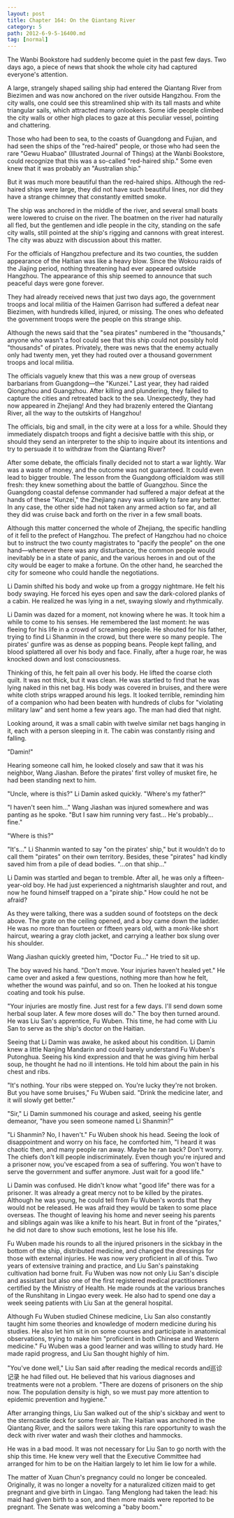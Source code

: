 ```yaml
---
layout: post
title: Chapter 164: On the Qiantang River
category: 5
path: 2012-6-9-5-16400.md
tag: [normal]
---
```


The Wanbi Bookstore had suddenly become quiet in the past few days. Two days ago, a piece of news that shook the whole city had captured everyone's attention.

A large, strangely shaped sailing ship had entered the Qiantang River from Biezimen and was now anchored on the river outside Hangzhou. From the city walls, one could see this streamlined ship with its tall masts and white triangular sails, which attracted many onlookers. Some idle people climbed the city walls or other high places to gaze at this peculiar vessel, pointing and chattering.

Those who had been to sea, to the coasts of Guangdong and Fujian, and had seen the ships of the "red-haired" people, or those who had seen the rare "Gewu Huabao" (Illustrated Journal of Things) at the Wanbi Bookstore, could recognize that this was a so-called "red-haired ship." Some even knew that it was probably an "Australian ship."

But it was much more beautiful than the red-haired ships. Although the red-haired ships were large, they did not have such beautiful lines, nor did they have a strange chimney that constantly emitted smoke.

The ship was anchored in the middle of the river, and several small boats were lowered to cruise on the river. The boatmen on the river had naturally all fled, but the gentlemen and idle people in the city, standing on the safe city walls, still pointed at the ship's rigging and cannons with great interest. The city was abuzz with discussion about this matter.

For the officials of Hangzhou prefecture and its two counties, the sudden appearance of the Haitian was like a heavy blow. Since the Wokou raids of the Jiajing period, nothing threatening had ever appeared outside Hangzhou. The appearance of this ship seemed to announce that such peaceful days were gone forever.

They had already received news that just two days ago, the government troops and local militia of the Haimen Garrison had suffered a defeat near Biezimen, with hundreds killed, injured, or missing. The ones who defeated the government troops were the people on this strange ship.

Although the news said that the "sea pirates" numbered in the "thousands," anyone who wasn't a fool could see that this ship could not possibly hold "thousands" of pirates. Privately, there was news that the enemy actually only had twenty men, yet they had routed over a thousand government troops and local militia.

The officials vaguely knew that this was a new group of overseas barbarians from Guangdong—the "Kunzei." Last year, they had raided Qiongzhou and Guangzhou. After killing and plundering, they failed to capture the cities and retreated back to the sea. Unexpectedly, they had now appeared in Zhejiang! And they had brazenly entered the Qiantang River, all the way to the outskirts of Hangzhou!

The officials, big and small, in the city were at a loss for a while. Should they immediately dispatch troops and fight a decisive battle with this ship, or should they send an interpreter to the ship to inquire about its intentions and try to persuade it to withdraw from the Qiantang River?

After some debate, the officials finally decided not to start a war lightly. War was a waste of money, and the outcome was not guaranteed. It could even lead to bigger trouble. The lesson from the Guangdong officialdom was still fresh: they knew something about the battle of Guangzhou. Since the Guangdong coastal defense commander had suffered a major defeat at the hands of these "Kunzei," the Zhejiang navy was unlikely to fare any better. In any case, the other side had not taken any armed action so far, and all they did was cruise back and forth on the river in a few small boats.

Although this matter concerned the whole of Zhejiang, the specific handling of it fell to the prefect of Hangzhou. The prefect of Hangzhou had no choice but to instruct the two county magistrates to "pacify the people" on the one hand—whenever there was any disturbance, the common people would inevitably be in a state of panic, and the various heroes in and out of the city would be eager to make a fortune. On the other hand, he searched the city for someone who could handle the negotiations.

Li Damin shifted his body and woke up from a groggy nightmare. He felt his body swaying. He forced his eyes open and saw the dark-colored planks of a cabin. He realized he was lying in a net, swaying slowly and rhythmically.

Li Damin was dazed for a moment, not knowing where he was. It took him a while to come to his senses. He remembered the last moment: he was fleeing for his life in a crowd of screaming people. He shouted for his father, trying to find Li Shanmin in the crowd, but there were so many people. The pirates' gunfire was as dense as popping beans. People kept falling, and blood splattered all over his body and face. Finally, after a huge roar, he was knocked down and lost consciousness.

Thinking of this, he felt pain all over his body. He lifted the coarse cloth quilt. It was not thick, but it was clean. He was startled to find that he was lying naked in this net bag. His body was covered in bruises, and there were white cloth strips wrapped around his legs. It looked terrible, reminding him of a companion who had been beaten with hundreds of clubs for "violating military law" and sent home a few years ago. The man had died that night.

Looking around, it was a small cabin with twelve similar net bags hanging in it, each with a person sleeping in it. The cabin was constantly rising and falling.

"Damin!"

Hearing someone call him, he looked closely and saw that it was his neighbor, Wang Jiashan. Before the pirates' first volley of musket fire, he had been standing next to him.

"Uncle, where is this?" Li Damin asked quickly. "Where's my father?"

"I haven't seen him..." Wang Jiashan was injured somewhere and was panting as he spoke. "But I saw him running very fast... He's probably... fine."

"Where is this?"

"It's..." Li Shanmin wanted to say "on the pirates' ship," but it wouldn't do to call them "pirates" on their own territory. Besides, these "pirates" had kindly saved him from a pile of dead bodies. "...on that ship..."

Li Damin was startled and began to tremble. After all, he was only a fifteen-year-old boy. He had just experienced a nightmarish slaughter and rout, and now he found himself trapped on a "pirate ship." How could he not be afraid?

As they were talking, there was a sudden sound of footsteps on the deck above. The grate on the ceiling opened, and a boy came down the ladder. He was no more than fourteen or fifteen years old, with a monk-like short haircut, wearing a gray cloth jacket, and carrying a leather box slung over his shoulder.

Wang Jiashan quickly greeted him, "Doctor Fu..." He tried to sit up.

The boy waved his hand. "Don't move. Your injuries haven't healed yet." He came over and asked a few questions, nothing more than how he felt, whether the wound was painful, and so on. Then he looked at his tongue coating and took his pulse.

"Your injuries are mostly fine. Just rest for a few days. I'll send down some herbal soup later. A few more doses will do." The boy then turned around. He was Liu San's apprentice, Fu Wuben. This time, he had come with Liu San to serve as the ship's doctor on the Haitian.

Seeing that Li Damin was awake, he asked about his condition. Li Damin knew a little Nanjing Mandarin and could barely understand Fu Wuben's Putonghua. Seeing his kind expression and that he was giving him herbal soup, he thought he had no ill intentions. He told him about the pain in his chest and ribs.

"It's nothing. Your ribs were stepped on. You're lucky they're not broken. But you have some bruises," Fu Wuben said. "Drink the medicine later, and it will slowly get better."

"Sir," Li Damin summoned his courage and asked, seeing his gentle demeanor, "have you seen someone named Li Shanmin?"

"Li Shanmin? No, I haven't." Fu Wuben shook his head. Seeing the look of disappointment and worry on his face, he comforted him, "I heard it was chaotic then, and many people ran away. Maybe he ran back? Don't worry. The chiefs don't kill people indiscriminately. Even though you're injured and a prisoner now, you've escaped from a sea of suffering. You won't have to serve the government and suffer anymore. Just wait for a good life."

Li Damin was confused. He didn't know what "good life" there was for a prisoner. It was already a great mercy not to be killed by the pirates. Although he was young, he could tell from Fu Wuben's words that they would not be released. He was afraid they would be taken to some place overseas. The thought of leaving his home and never seeing his parents and siblings again was like a knife to his heart. But in front of the "pirates," he did not dare to show such emotions, lest he lose his life.

Fu Wuben made his rounds to all the injured prisoners in the sickbay in the bottom of the ship, distributed medicine, and changed the dressings for those with external injuries. He was now very proficient in all of this. Two years of extensive training and practice, and Liu San's painstaking cultivation had borne fruit. Fu Wuben was now not only Liu San's disciple and assistant but also one of the first registered medical practitioners certified by the Ministry of Health. He made rounds at the various branches of the Runshitang in Lingao every week. He also had to spend one day a week seeing patients with Liu San at the general hospital.

Although Fu Wuben studied Chinese medicine, Liu San also constantly taught him some theories and knowledge of modern medicine during his studies. He also let him sit in on some courses and participate in anatomical observations, trying to make him "proficient in both Chinese and Western medicine." Fu Wuben was a good learner and was willing to study hard. He made rapid progress, and Liu San thought highly of him.

"You've done well," Liu San said after reading the medical records and巡诊记录 he had filled out. He believed that his various diagnoses and treatments were not a problem. "There are dozens of prisoners on the ship now. The population density is high, so we must pay more attention to epidemic prevention and hygiene."

After arranging things, Liu San walked out of the ship's sickbay and went to the sterncastle deck for some fresh air. The Haitian was anchored in the Qiantang River, and the sailors were taking this rare opportunity to wash the deck with river water and wash their clothes and hammocks.

He was in a bad mood. It was not necessary for Liu San to go north with the ship this time. He knew very well that the Executive Committee had arranged for him to be on the Haitian largely to let him lie low for a while.

The matter of Xuan Chun's pregnancy could no longer be concealed. Originally, it was no longer a novelty for a naturalized citizen maid to get pregnant and give birth in Lingao. Tang Menglong had taken the lead: his maid had given birth to a son, and then more maids were reported to be pregnant. The Senate was welcoming a "baby boom."